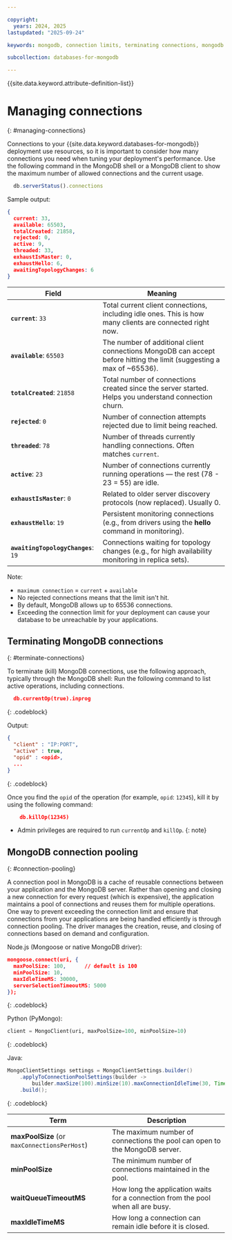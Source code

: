 ```yaml
---

copyright:
  years: 2024, 2025
lastupdated: "2025-09-24"

keywords: mongodb, connection limits, terminating connections, mongodb connection pooling, mongodb managing connections

subcollection: databases-for-mongodb

---
```


{{site.data.keyword.attribute-definition-list}}

# Managing connections
{: #managing-connections}

Connections to your {{site.data.keyword.databases-for-mongodb}} deployment use resources, so it is important to consider how many connections you need when tuning your deployment's performance. Use the following command in the MongoDB shell or a MongoDB client to show the maximum number of allowed connections and the current usage.

```js
  db.serverStatus().connections
```

Sample output:

```json
{
  current: 33,
  available: 65503,
  totalCreated: 21858,
  rejected: 0,
  active: 9,
  threaded: 33,
  exhaustIsMaster: 0,
  exhaustHello: 6,
  awaitingTopologyChanges: 6
}
```

| Field                               | Meaning                                                                                                                |
| ----------------------------------- | ---------------------------------------------------------------------------------------------------------------------- |
| **`current`**: `33`                 | Total current client connections, including idle ones. This is how many clients are connected right now.               |
| **`available`**: `65503`            | The number of additional client connections MongoDB can accept before hitting the limit (suggesting a max of \~65536). |
| **`totalCreated`**: `21858`         | Total number of connections created since the server started. Helps you understand connection churn.                   |
| **`rejected`**: `0`                 | Number of connection attempts rejected due to limit being reached.                              |
| **`threaded`**: `78`                | Number of threads currently handling connections. Often matches `current`. 
| **`active`**: `23`                  | Number of connections currently running operations — the rest (78 - 23 = 55) are idle.                                  |
| **`exhaustIsMaster`**: `0`          | Related to older server discovery protocols (now replaced). Usually 0.                                                 |
| **`exhaustHello`**: `19`            | Persistent monitoring connections (e.g., from drivers using the **hello** command in monitoring).                      |
| **`awaitingTopologyChanges`**: `19` | Connections waiting for topology changes (e.g., for high availability monitoring in replica sets).                     |


Note:

* `maximum connection` = `current` + `available`
* No rejected connections means that the limit isn't hit.
* By default, MongoDB allows up to 65536 connections. 
* Exceeding the connection limit for your deployment can cause your database to be unreachable by your applications.

## Terminating MongoDB connections
{: #terminate-connections}

To terminate (kill) MongoDB connections, use the following approach, typically through the MongoDB shell:
Run the following command to list active operations, including connections.

```json
  db.currentOp(true).inprog
```
{: .codeblock}

Output:

```json
{
  "client" : "IP:PORT",
  "active" : true,
  "opid" : <opid>,
  ...
}
```
{: .codeblock}

Once you find the `opid` of the operation (for example, `opid`: `12345`), kill it by using the following command:

```json
    db.killOp(12345)
```

* Admin privileges are required to run `currentOp` and `killOp`.
{: note}

## MongoDB connection pooling
{: #connection-pooling}

A connection pool in MongoDB is a cache of reusable connections between your application and the MongoDB server. Rather than opening and closing a new connection for every request (which is expensive), the application maintains a pool of connections and reuses them for multiple operations. One way to prevent exceeding the connection limit and ensure that connections from your applications are being handled efficiently is through connection pooling. The driver manages the creation, reuse, and closing of connections based on demand and configuration.

Node.js (Mongoose or native MongoDB driver):

```json
mongoose.connect(uri, {
  maxPoolSize: 100,      // default is 100
  minPoolSize: 10,
  maxIdleTimeMS: 30000,
  serverSelectionTimeoutMS: 5000
});
```
{: .codeblock}

Python (PyMongo):

```python
client = MongoClient(uri, maxPoolSize=100, minPoolSize=10)
```
{: .codeblock}

Java:

```java
MongoClientSettings settings = MongoClientSettings.builder()
    .applyToConnectionPoolSettings(builder ->
        builder.maxSize(100).minSize(10).maxConnectionIdleTime(30, TimeUnit.SECONDS))
    .build();
```
{: .codeblock}

| Term                                         | Description                                                                      |
| -------------------------------------------- | -------------------------------------------------------------------------------- |
| **maxPoolSize** (or `maxConnectionsPerHost`) | The maximum number of connections the pool can open to the MongoDB server.       |
| **minPoolSize**                              | The minimum number of connections maintained in the pool.                        |
| **waitQueueTimeoutMS**                       | How long the application waits for a connection from the pool when all are busy. |
| **maxIdleTimeMS**                            | How long a connection can remain idle before it is closed.                       |
